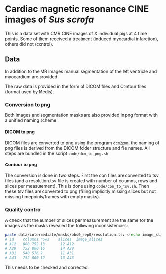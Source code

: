 # Cardiac magnetic resonance CINE images of *Sus scrofa*

This is a data set with CMR CINE images of X individual pigs at 4 time points. Some of them received a treatment (induced myocardial infarction), others did not (control).


## Data

In addition to the MR images manual segmentation of the left ventricle and myocardium are provided.

The raw data is provided in the form of DICOM files and Contour files (format used by Medis).

### Conversion to png

Both images and segmentation masks are also provided in png format with a unified naming scheme.

#### DICOM to png

DICOM files are converted to png using the program `dcm2pnm`, the naming of png files is derived from the DICOM folder structure and file names. All steps are bundled in the script `code/dcm_to_png.sh`

#### Contour to png

The conversion is done in two steps. First the con files are converted to tsv files (and a resolution.tsv file is created with number of columns, rows and slices per measurement). This is done using `code/con_to_tsv.sh`.
Then these tsv files are converted to png (filling implicitly missing slices but not missing timepoints/frames with empty masks).

### Quality control

A check that the number of slices per measurement are the same for the images as the masks revealed the following inconsistencies:

```zsh
paste data/intermediate/masks/obs0_rep0/resolution.tsv <(echo image_slices;ls data/png/images/A*_slice0*_frame000* | cut -f1 -d "_" | cut -f4 -d"/" | uniq -c) | awk '$4 != $5'
# id	columns	rows	slices	image_slices
# A12	800	752	13	     12 A12
# A29	752	800	16	     14 A29
# A31	540	576	9	     11 A31
# A43	752	800	12	     13 A43
```

This needs to be checked and corrected.
